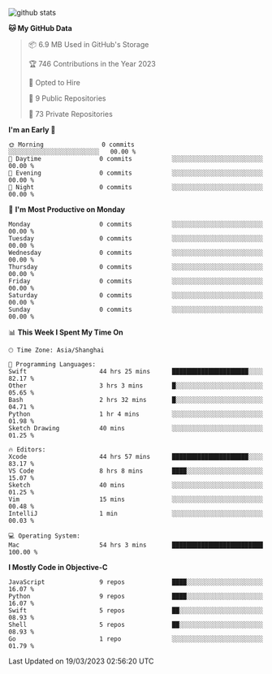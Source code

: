 
![github stats](https://github-readme-stats.vercel.app/api?username=ChesterYue&show_icons=true&count_private=true)

<!-- ![wakatime](https://github-readme-stats.vercel.app/api/wakatime?username=ChesterYue&layout=compact) -->

<!-- ![wakatime](https://github-readme-stats.vercel.app/api/top-langs/?username=ChesterYue&layout=compact) -->

<!--START_SECTION:waka-->
**🐱 My GitHub Data** 

> 📦 6.9 MB Used in GitHub's Storage 
 > 
> 🏆 746 Contributions in the Year 2023
 > 
> 💼 Opted to Hire
 > 
> 📜 9 Public Repositories 
 > 
> 🔑 73 Private Repositories 
 > 
**I'm an Early 🐤** 

```text
🌞 Morning                0 commits           ░░░░░░░░░░░░░░░░░░░░░░░░░   00.00 % 
🌆 Daytime                0 commits           ░░░░░░░░░░░░░░░░░░░░░░░░░   00.00 % 
🌃 Evening                0 commits           ░░░░░░░░░░░░░░░░░░░░░░░░░   00.00 % 
🌙 Night                  0 commits           ░░░░░░░░░░░░░░░░░░░░░░░░░   00.00 % 
```
📅 **I'm Most Productive on Monday** 

```text
Monday                   0 commits           ░░░░░░░░░░░░░░░░░░░░░░░░░   00.00 % 
Tuesday                  0 commits           ░░░░░░░░░░░░░░░░░░░░░░░░░   00.00 % 
Wednesday                0 commits           ░░░░░░░░░░░░░░░░░░░░░░░░░   00.00 % 
Thursday                 0 commits           ░░░░░░░░░░░░░░░░░░░░░░░░░   00.00 % 
Friday                   0 commits           ░░░░░░░░░░░░░░░░░░░░░░░░░   00.00 % 
Saturday                 0 commits           ░░░░░░░░░░░░░░░░░░░░░░░░░   00.00 % 
Sunday                   0 commits           ░░░░░░░░░░░░░░░░░░░░░░░░░   00.00 % 
```


📊 **This Week I Spent My Time On** 

```text
🕑︎ Time Zone: Asia/Shanghai

💬 Programming Languages: 
Swift                    44 hrs 25 mins      █████████████████████░░░░   82.17 % 
Other                    3 hrs 3 mins        █░░░░░░░░░░░░░░░░░░░░░░░░   05.65 % 
Bash                     2 hrs 32 mins       █░░░░░░░░░░░░░░░░░░░░░░░░   04.71 % 
Python                   1 hr 4 mins         ░░░░░░░░░░░░░░░░░░░░░░░░░   01.98 % 
Sketch Drawing           40 mins             ░░░░░░░░░░░░░░░░░░░░░░░░░   01.25 % 

🔥 Editors: 
Xcode                    44 hrs 57 mins      █████████████████████░░░░   83.17 % 
VS Code                  8 hrs 8 mins        ████░░░░░░░░░░░░░░░░░░░░░   15.07 % 
Sketch                   40 mins             ░░░░░░░░░░░░░░░░░░░░░░░░░   01.25 % 
Vim                      15 mins             ░░░░░░░░░░░░░░░░░░░░░░░░░   00.48 % 
IntelliJ                 1 min               ░░░░░░░░░░░░░░░░░░░░░░░░░   00.03 % 

💻 Operating System: 
Mac                      54 hrs 3 mins       █████████████████████████   100.00 % 
```

**I Mostly Code in Objective-C** 

```text
JavaScript               9 repos             ████░░░░░░░░░░░░░░░░░░░░░   16.07 % 
Python                   9 repos             ████░░░░░░░░░░░░░░░░░░░░░   16.07 % 
Swift                    5 repos             ██░░░░░░░░░░░░░░░░░░░░░░░   08.93 % 
Shell                    5 repos             ██░░░░░░░░░░░░░░░░░░░░░░░   08.93 % 
Go                       1 repo              ░░░░░░░░░░░░░░░░░░░░░░░░░   01.79 % 
```




 Last Updated on 19/03/2023 02:56:20 UTC
<!--END_SECTION:waka-->
